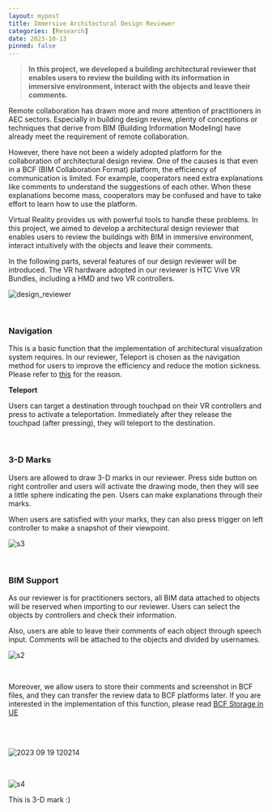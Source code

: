 ```yaml
---
layout: mypost
title: Immersive Architectural Design Reviewer
categories: [Research]
date: 2023-10-13
pinned: false
---
```


> **In this project, we  developed a building architectural reviewer that enables users to review the building with its information in immersive environment, interact  with the objects and leave their comments.**

Remote collaboration has drawn more and more attention of practitioners in AEC sectors. Especially in building design review, plenty of conceptions or techniques that derive from BIM (Building Information Modeling) have already meet the requirement of remote collaboration. 

However, there have not been a widely adopted platform for the collaboration of architectural design review. One of the causes is that even in a BCF (BIM Collaboration Format) platform, the efficiency of communication is limited. For example, cooperators need extra explanations like comments to understand the suggestions of each other. When these explanations become mass, cooperators may be confused and have to take effort to learn how to use the platform.

Virtual Reality provides us with powerful tools to handle these problems. In this project, we aimed to develop a architectural design reviewer that enables users to review the buildings with BIM in immersive environment, interact intuitively with the objects and leave their comments. 

In the following parts, several features of our design reviewer will be introduced.  The VR hardware adopted in our reviewer is HTC Vive VR Bundles, including a HMD and two VR controllers.

![design_reviewer](https://s1.imagehub.cc/images/2024/12/12/eab94a963f9be20854e360a2e07426d5.md.jpg)

<br>

###  Navigation

This is a basic function that the implementation of architectural visualization system requires.  In our reviewer, Teleport is chosen as the navigation method for users to improve the efficiency and reduce the motion sickness. Please refer to [this](https://f1yingct.github.io/posts/2023/11/7/Evaluate-different-navigation-features.html) for the reason.

**Teleport**

Users can target a destination through touchpad on their VR controllers and press to activate a teleportation. Immediately after they release the touchpad (after pressing), they will teleport to the destination.  

<br>

###  3-D Marks

Users are allowed to draw 3-D marks in our reviewer.  Press side button on right controller and users will activate the drawing mode, then they will see a little sphere indicating the pen. Users can make explanations through their marks.<br>

When users are satisfied with your marks, they can also press trigger on left controller to make a snapshot of their viewpoint.

![s3](https://s1.imagehub.cc/images/2024/12/12/869e450206e12bbf4cb7ef1c4503f497.png)

<br>

### BIM Support

As our reviewer is for practitioners sectors, all BIM data attached to objects will be reserved when importing to our reviewer. Users can select the objects by controllers and check their information.<br>

Also, users are able to leave their comments of each object through speech input. Comments will be attached to the objects and divided by usernames. 

![s2](https://s1.imagehub.cc/images/2024/12/12/fe3ac4d849848dc12af4a68613f22166.png)

<br>

Moreover, we allow users to store their comments and screenshot in BCF files, and they can transfer the review data to BCF platforms later. If you are interested in the implementation of this function, please read [BCF Storage in UE](https://f1yingct.github.io/posts/2023/05/30/Bcf-storage-in-UE-via-xml-format-file.html)

<br>

<br>

![ 2023 09 19 120214](https://s1.imagehub.cc/images/2024/12/12/ff2a6eac69f6419c927d29fedab537ce.png)

<br>

![s4](https://s1.imagehub.cc/images/2024/12/12/99647408e66716f91fd9018d86d4a441.png)

This is 3-D mark :)

<br>
